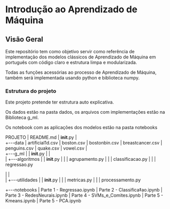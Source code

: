 # Introdução ao Aprendizado de Máquina


## Visão Geral

Este repositório tem como objetivo servir como referência de implementação dos modelos clássicos de Aprendizado de Máquina em português com código claro e estrutura limpa e modularizada.

Todas as funções acessórias ao processo de Aprendizado de Máquina, também será implementada usando python e biblioteca numpy.


### Estrutura do projeto

Este projeto pretende ter estrutura auto explicativa.

Os dados estão na pasta dados, os arquivos com implementações estão na Biblioteca g_ml.

Os notebook com as aplicações dos modelos estão na pasta notebooks

PROJETO
|   README.md
|   __init__.py
|   
+---data
|       artificial1d.csv
|       boston.csv
|       bostonbin.csv
|       breastcancer.csv
|       penguins.csv
|       quake.csv
|       vowel.csv
|       
+---g_ml
|   |   __init__.py
|   |   
|   +---algoritmos
|   |   __init__.py
|   |   |   agrupamento.py
|   |   |   classificacao.py
|   |   |   regressao.py

|   |           
|   +---utilidades
|   |   __init__.py
|   |   |   metricas.py
|   |   |   processamento.py

+---notebooks
    |   Parte 1 - Regressao.ipynb
    |   Parte 2 - Classifica‡ao.ipynb
    |   Parte 3 - RedesNeurais.ipynb
    |   Parte 4 - SVMs_e_Comites.ipynb
    |   Parte 5 - Kmeans.ipynb
    |   Parte 5 - PCA.ipynb


   



  
